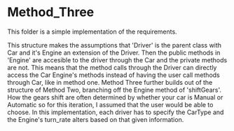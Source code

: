 # Method_Three

This folder is a simple implementation of the requirements.

This structure makes the assumptions that 'Driver' is the parent class with Car and it's Engine an extension of the Driver. Then the public methods in 'Engine' are accesible to the driver through the Car and the private methods are not. This means that the method calls through the Driver can directly access the Car Engine's methods instead of having the user call methods through Car, like in method one. Method Three further builds out of the structure of Method Two, branching off the Engine method of 'shiftGears'. How the gears shift are often determined by whether your car is Manual or Automatic so for this iteration, I assumed that the user would be able to choose. In this implementation, each driver has to specify the CarType and the Engine's turn_rate alters based on that given information.
